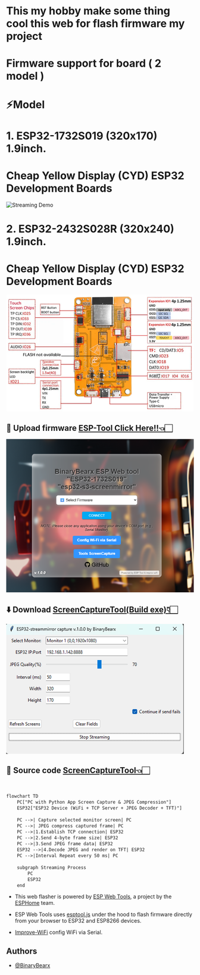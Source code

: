 # This my hobby make some thing cool this web for flash firmware my project
# Firmware support for board ( 2 model )
# ⚡Model
# 1. ESP32-1732S019 (320x170) 1.9inch.
# Cheap Yellow Display (CYD) ESP32 Development Boards

![Streaming Demo](./image/ESP32-1732S019.avif)


# 2. ESP32-2432S028R (320x240) 1.9inch.
# Cheap Yellow Display (CYD) ESP32 Development Boards

![Streaming Demo](./image/ESP32-2432S028R.webp)


## 🔨 Upload firmware [ESP-Tool Click Here!!👈🏻](https://binarybearzz.github.io/esp-tool-s3screenmirror/)
![Streaming Demo](./image/web-esp-tool.png)

## ⬇️ Download [ScreenCaptureTool(Build exe)👇🏻](https://github.com/BinaryBearzz/esp-tool-s3screenmirror/raw/refs/heads/main/tools/esp32-streammirrorcapture-continue.exe)

![Streaming Demo](./image/streammirrorcapture.png)

## 📄 Source code [ScreenCaptureTool👈🏻](https://github.com/BinaryBearzz/esp-tool-s3screenmirror/tree/main/tools/esp32-streammirrorcapture-continue.py)
<br>

```mermaid
flowchart TD
    PC["PC with Python App Screen Capture & JPEG Compression"]
    ESP32["ESP32 Device (WiFi + TCP Server + JPEG Decoder + TFT)"]

    PC -->| Capture selected monitor screen| PC
    PC -->| JPEG compress captured frame| PC
    PC -->|1.Establish TCP connection| ESP32
    PC -->|2.Send 4-byte frame size| ESP32
    PC -->|3.Send JPEG frame data| ESP32
    ESP32 -->|4.Decode JPEG and render on TFT| ESP32
    PC -->|Interval Repeat every 50 ms| PC

    subgraph Streaming Process
        PC
        ESP32
    end

```

- This web flasher is powered by [ESP Web Tools](https://github.com/esphome/esp-web-tools), a project by the [ESPHome](https://github.com/esphome) team.

- ESP Web Tools uses [esptool.js](https://github.com/esphome/esp-web-tools/tree/main/esptool-js) under the hood to flash firmware directly from your browser to ESP32 and ESP8266 devices.

- [Improve-WiFi](https://www.improv-wifi.com/serial) config WiFi via Serial.

## Authors

- [@BinaryBearx](https://github.com/BinaryBearzz)
